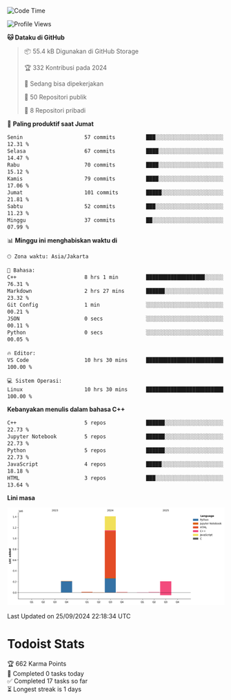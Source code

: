 <!--START_SECTION:waka-->
![Code Time](http://img.shields.io/badge/Code%20Time-47%20hrs%2038%20mins-blue)

![Profile Views](http://img.shields.io/badge/Profil%20dilihat-2-blue)

**🐱 Dataku di GitHub** 

> 📦 55.4 kB Digunakan di GitHub Storage 
 > 
> 🏆 332 Kontribusi pada 2024
 > 
> 💼 Sedang bisa dipekerjakan
 > 
> 📜 50 Repositori publik 
 > 
> 🔑 8 Repositori pribadi 
 > 
📅 **Paling produktif saat Jumat** 

```text
Senin                    57 commits          ███░░░░░░░░░░░░░░░░░░░░░░   12.31 % 
Selasa                   67 commits          ████░░░░░░░░░░░░░░░░░░░░░   14.47 % 
Rabu                     70 commits          ████░░░░░░░░░░░░░░░░░░░░░   15.12 % 
Kamis                    79 commits          ████░░░░░░░░░░░░░░░░░░░░░   17.06 % 
Jumat                    101 commits         █████░░░░░░░░░░░░░░░░░░░░   21.81 % 
Sabtu                    52 commits          ███░░░░░░░░░░░░░░░░░░░░░░   11.23 % 
Minggu                   37 commits          ██░░░░░░░░░░░░░░░░░░░░░░░   07.99 % 
```


📊 **Minggu ini menghabiskan waktu di** 

```text
🕑︎ Zona waktu: Asia/Jakarta

💬 Bahasa: 
C++                      8 hrs 1 min         ███████████████████░░░░░░   76.31 % 
Markdown                 2 hrs 27 mins       ██████░░░░░░░░░░░░░░░░░░░   23.32 % 
Git Config               1 min               ░░░░░░░░░░░░░░░░░░░░░░░░░   00.21 % 
JSON                     0 secs              ░░░░░░░░░░░░░░░░░░░░░░░░░   00.11 % 
Python                   0 secs              ░░░░░░░░░░░░░░░░░░░░░░░░░   00.05 % 

🔥 Editor: 
VS Code                  10 hrs 30 mins      █████████████████████████   100.00 % 

💻 Sistem Operasi: 
Linux                    10 hrs 30 mins      █████████████████████████   100.00 % 
```

**Kebanyakan menulis dalam bahasa C++** 

```text
C++                      5 repos             ██████░░░░░░░░░░░░░░░░░░░   22.73 % 
Jupyter Notebook         5 repos             ██████░░░░░░░░░░░░░░░░░░░   22.73 % 
Python                   5 repos             ██████░░░░░░░░░░░░░░░░░░░   22.73 % 
JavaScript               4 repos             █████░░░░░░░░░░░░░░░░░░░░   18.18 % 
HTML                     3 repos             ███░░░░░░░░░░░░░░░░░░░░░░   13.64 % 
```



**Lini masa**

![Lines of Code chart](https://raw.githubusercontent.com/yusuf601/yusuf601/main/assets/bar_graph.png)


 Last Updated on 25/09/2024 22:18:34 UTC
<!--END_SECTION:waka-->
# Todoist Stats

<!-- TODO-IST:START -->
🏆  662 Karma Points           
🌸  Completed 0 tasks today           
✅  Completed 17 tasks so far           
⏳  Longest streak is 1 days
<!-- TODO-IST:END -->
